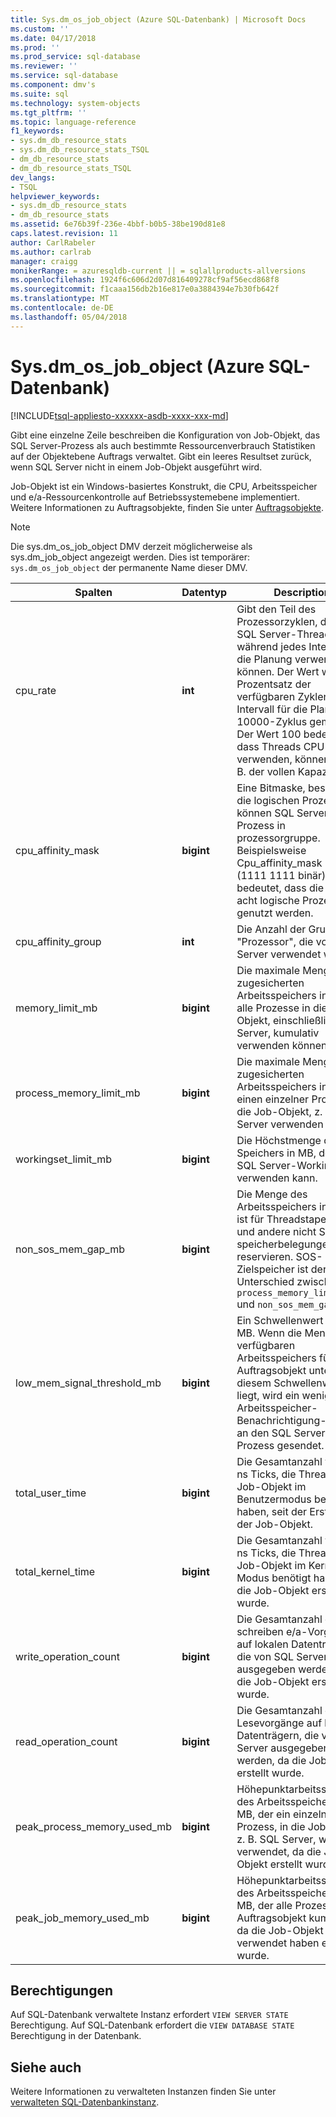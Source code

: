 ```yaml
---
title: Sys.dm_os_job_object (Azure SQL-Datenbank) | Microsoft Docs
ms.custom: ''
ms.date: 04/17/2018
ms.prod: ''
ms.prod_service: sql-database
ms.reviewer: ''
ms.service: sql-database
ms.component: dmv's
ms.suite: sql
ms.technology: system-objects
ms.tgt_pltfrm: ''
ms.topic: language-reference
f1_keywords:
- sys.dm_db_resource_stats
- sys.dm_db_resource_stats_TSQL
- dm_db_resource_stats
- dm_db_resource_stats_TSQL
dev_langs:
- TSQL
helpviewer_keywords:
- sys.dm_db_resource_stats
- dm_db_resource_stats
ms.assetid: 6e76b39f-236e-4bbf-b0b5-38be190d81e8
caps.latest.revision: 11
author: CarlRabeler
ms.author: carlrab
manager: craigg
monikerRange: = azuresqldb-current || = sqlallproducts-allversions
ms.openlocfilehash: 1924f6c606d2d07d816409278cf9af56ecd868f8
ms.sourcegitcommit: f1caaa156db2b16e817e0a3884394e7b30fb642f
ms.translationtype: MT
ms.contentlocale: de-DE
ms.lasthandoff: 05/04/2018
---
```

# <a name="sysdmosjobobject-azure-sql-database"></a>Sys.dm_os_job_object (Azure SQL-Datenbank)
[!INCLUDE[tsql-appliesto-xxxxxx-asdb-xxxx-xxx-md](../../includes/tsql-appliesto-xxxxxx-asdb-xxxx-xxx-md.md)]

Gibt eine einzelne Zeile beschreiben die Konfiguration von Job-Objekt, das SQL Server-Prozess als auch bestimmte Ressourcenverbrauch Statistiken auf der Objektebene Auftrags verwaltet. Gibt ein leeres Resultset zurück, wenn SQL Server nicht in einem Job-Objekt ausgeführt wird. 

Job-Objekt ist ein Windows-basiertes Konstrukt, die CPU, Arbeitsspeicher und e/a-Ressourcenkontrolle auf Betriebssystemebene implementiert. Weitere Informationen zu Auftragsobjekte, finden Sie unter [Auftragsobjekte](https://msdn.microsoft.com/library/windows/desktop/ms684161.aspx). 

> [!NOTE]
> Die sys.dm_os_job_object DMV derzeit möglicherweise als sys.dm_job_object angezeigt werden. Dies ist temporärer: `sys.dm_os_job_object` der permanente Name dieser DMV. 
  
|Spalten|Datentyp|Description|  
|-------------|---------------|-----------------|  
|cpu_rate|**int**|Gibt den Teil des Prozessorzyklen, die die SQL Server-Threads während jedes Intervall für die Planung verwenden können. Der Wert wird als Prozentsatz der verfügbaren Zyklen in ein Intervall für die Planung der 10000-Zyklus gemeldet. Der Wert 100 bedeutet, dass Threads CPU-Kerne verwenden, können sind z. B. der vollen Kapazität.|
|cpu_affinity_mask|**bigint**|Eine Bitmaske, beschreibt die logischen Prozessoren können SQL Server-Prozess in prozessorgruppe. Beispielsweise Cpu_affinity_mask 255 (1111 1111 binär) bedeutet, dass die ersten acht logische Prozessoren genutzt werden.|
|cpu_affinity_group|**int**|Die Anzahl der Gruppe "Prozessor", die von SQL Server verwendet wird.|
|memory_limit_mb|**bigint**|Die maximale Menge des zugesicherten Arbeitsspeichers in MB, der alle Prozesse in die Job-Objekt, einschließlich SQL Server, kumulativ verwenden können.| 
|process_memory_limit_mb |**bigint**|Die maximale Menge des zugesicherten Arbeitsspeichers in MB, der einen einzelner Prozess in die Job-Objekt, z. B. SQL-Server verwenden können.|
|workingset_limit_mb |**bigint**|Die Höchstmenge des Speichers in MB, der das SQL Server-Workingset verwenden kann.|
|non_sos_mem_gap_mb|**bigint**|Die Menge des Arbeitsspeichers in MB "," ist für Threadstapel, DLLs und andere nicht SOS-speicherbelegungen reservieren. SOS-Zielspeicher ist der Unterschied zwischen `process_memory_limit_mb` und `non_sos_mem_gap_mb`.| 
|low_mem_signal_threshold_mb|**bigint**|Ein Schwellenwert zur in MB. Wenn die Menge des verfügbaren Arbeitsspeichers für das Auftragsobjekt unter diesem Schwellenwert liegt, wird ein wenig Arbeitsspeicher-Benachrichtigung-Signal an den SQL Server-Prozess gesendet. |
|total_user_time|**bigint**|Die Gesamtanzahl von 100 ns Ticks, die Threads in die Job-Objekt im Benutzermodus benötigt haben, seit der Erstellung der Job-Objekt. |
|total_kernel_time |**bigint**|Die Gesamtanzahl von 100 ns Ticks, die Threads in die Job-Objekt im Kernel-Modus benötigt haben, seit die Job-Objekt erstellt wurde. |
|write_operation_count |**bigint**|Die Gesamtanzahl der schreiben e/a-Vorgänge auf lokalen Datenträgern, die von SQL Server ausgegeben werden, da die Job-Objekt erstellt wurde. |
|read_operation_count |**bigint**|Die Gesamtanzahl der e/a-Lesevorgänge auf lokalen Datenträgern, die von SQL Server ausgegeben werden, da die Job-Objekt erstellt wurde. |
|peak_process_memory_used_mb|**bigint**|Höhepunktarbeitsspeichers des Arbeitsspeichers in MB, der ein einzelnen Prozess, in die Job-Objekt, z. B. SQL Server, wurde verwendet, da die Job-Objekt erstellt wurde.| 
|peak_job_memory_used_mb|**bigint**|Höhepunktarbeitsspeichers des Arbeitsspeichers in MB, der alle Prozesse im Auftragsobjekt kumulativ, da die Job-Objekt verwendet haben erstellt wurde.|
  
## <a name="permissions"></a>Berechtigungen  
Auf SQL-Datenbank verwaltete Instanz erfordert `VIEW SERVER STATE` Berechtigung. Auf SQL-Datenbank erfordert die `VIEW DATABASE STATE` Berechtigung in der Datenbank.  
 
## <a name="see-also"></a>Siehe auch  

Weitere Informationen zu verwalteten Instanzen finden Sie unter [verwalteten SQL-Datenbankinstanz](https://docs.microsoft.com/azure/sql-database/sql-database-managed-instance).
  
